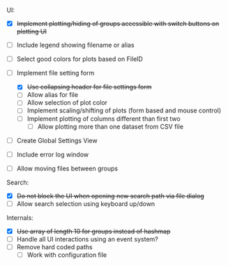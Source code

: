 UI:
- [x] ~~Implement plotting/hiding of groups accessible with switch
      buttons on plotting UI~~
- [ ] Include legend showing filename or alias
- [ ] Select good colors for plots based on FileID
- [ ] Implement file setting form
  - [x] ~~Use collapsing header for file settings form~~
  - [ ] Allow alias for file
  - [ ] Allow selection of plot color
  - [ ] Implement scaling/shifting of plots (form based and mouse control)
  - [ ] Implement plotting of columns different than first two
    - [ ] Allow plotting more than one dataset from CSV file
- [ ] Create Global Settings View
- [ ] Include error log window 

- [ ] Allow moving files between groups

Search:
- [x] ~~Do not block the UI when opening new search path via file dialog~~
- [ ] Allow search selection using keyboard up/down

Internals:
- [x] ~~Use array of length 10 for groups instead of hashmap~~
- [ ] Handle all UI interactions using an event system?
- [ ] Remove hard coded paths
  - [ ] Work with configuration file
